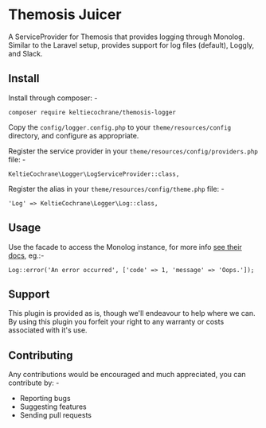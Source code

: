 Themosis Juicer
===============

A ServiceProvider for Themosis that provides logging through Monolog. Similar to
the Laravel setup, provides support for log files (default), Loggly, and Slack.

Install
-------
Install through composer: -

`composer require keltiecochrane/themosis-logger`

Copy the `config/logger.config.php` to your `theme/resources/config` directory,
and configure as appropriate.

Register the service provider in your `theme/resources/config/providers.php` file: -

`KeltieCochrane\Logger\LogServiceProvider::class,`

Register the alias in your `theme/resources/config/theme.php` file: -

`'Log' => KeltieCochrane\Logger\Log::class,`

Usage
-----

Use the facade to access the Monolog instance, for more info
[see their docs](https://github.com/Seldaek/monolog/blob/master/doc/01-usage.md),
eg.:-

```
Log::error('An error occurred', ['code' => 1, 'message' => 'Oops.']);
```

Support
-------
This plugin is provided as is, though we'll endeavour to help where we can. By
using this plugin you forfeit your right to any warranty or costs associated with
it's use.

Contributing
------------
Any contributions would be encouraged and much appreciated, you can contribute by: -

* Reporting bugs
* Suggesting features
* Sending pull requests
